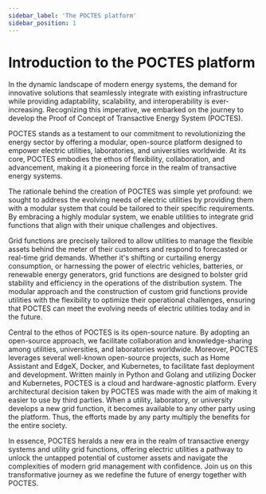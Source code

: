 ```yaml
---
sidebar_label: 'The POCTES platform'
sidebar_position: 1
---
```


# Introduction to the POCTES platform

In the dynamic landscape of modern energy systems, the demand for innovative solutions that seamlessly integrate with existing infrastructure while providing adaptability, scalability, and interoperability is ever-increasing. Recognizing this imperative, we embarked on the journey to develop the Proof of Concept of Transactive Energy System (POCTES).

POCTES stands as a testament to our commitment to revolutionizing the energy sector by offering a modular, open-source platform designed to empower electric utilities, laboratories, and universities worldwide. At its core, POCTES embodies the ethos of flexibility, collaboration, and advancement, making it a pioneering force in the realm of transactive energy systems.

The rationale behind the creation of POCTES was simple yet profound: we sought to address the evolving needs of electric utilities by providing them with a modular system that could be tailored to their specific requirements. By embracing a highly modular system, we enable utilities to integrate grid functions that align with their unique challenges and objectives.

Grid functions are precisely tailored to allow utilities to manage the flexible assets behind the meter of their customers and respond to forecasted or real-time grid demands. Whether it's shifting or curtailing energy consumption, or harnessing the power of electric vehicles, batteries, or renewable energy generators, grid functions are designed to bolster grid stability and efficiency in the operations of the distribution system. The modular approach and the construction of custom grid functions provide utilities with the flexibility to optimize their operational challenges, ensuring that POCTES can meet the evolving needs of electric utilities today and in the future.

Central to the ethos of POCTES is its open-source nature. By adopting an open-source approach, we facilitate collaboration and knowledge-sharing among utilities, universities, and laboratories worldwide. Moreover, POCTES leverages several well-known open-source projects, such as Home Assistant and EdgeX, Docker, and Kubernetes, to facilitate fast deployment and development. Written mainly in Python and Golang and utilizing Docker and Kubernetes, POCTES is a cloud and hardware-agnostic platform. Every architectural decision taken by POCTES was made with the aim of making it easier to use by third parties. When a utility, laboratory, or university develops a new grid function, it becomes available to any other party using the platform. Thus, the efforts made by any party multiply the benefits for the entire society.

In essence, POCTES heralds a new era in the realm of transactive energy systems and utility grid functions, offering electric utilities a pathway to unlock the untapped potential of customer assets and navigate the complexities of modern grid management with confidence. Join us on this transformative journey as we redefine the future of energy together with POCTES.






